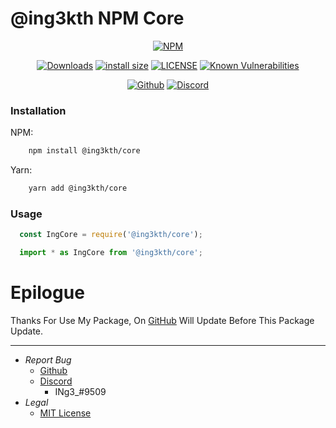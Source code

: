 # @ing3kth NPM Core

<!-- Main -->
<div align="center">

  [![NPM](https://nodei.co/npm/@ing3kth/core.png)](https://nodei.co/npm/@ing3kth/core)

   [![Downloads](https://badgen.net/npm/dt/@ing3kth/core?icon=npm)](https://www.npmjs.com/package/@ing3kth/core)
   [![install size](https://packagephobia.com/badge?p=@ing3kth/core)](https://packagephobia.com/result?p=@ing3kth/core)
   [![LICENSE](https://badgen.net/badge/license/MIT/blue)](https://github.com/KTNG-3/npm-core/blob/main/LICENSE)
   [![Known Vulnerabilities](https://snyk.io/test/npm/@ing3kth/core/badge.svg)](https://snyk.io/test/npm/@ing3kth/core)

   [![Github](https://badgen.net/badge/icon/github?icon=github&label)](https://github.com/KTNG-3/npm-core)
   [![Discord](https://badgen.net/badge/icon/discord?icon=discord&label)](https://discord.gg/pbyWbUYjyt)

</div>

### Installation

NPM:

```bash
    npm install @ing3kth/core
```

Yarn: 

```bash
    yarn add @ing3kth/core
```

### Usage

```javascript
  const IngCore = require('@ing3kth/core');
```

```typescript
  import * as IngCore from '@ing3kth/core';
```

# Epilogue

Thanks For Use My Package,
On [GitHub](https://github.com/KTNG-3/npm-core) Will Update Before This Package Update.

***

- *Report Bug*
  - [Github](https://github.com/KTNG-3/core/issues)
  - [Discord](https://discord.gg/pbyWbUYjyt)
    - INg3_#9509
- *Legal*
  - [MIT License](https://github.com/KTNG-3/core/blob/main/LICENSE)